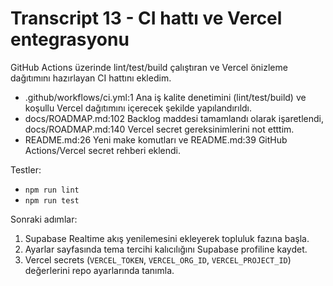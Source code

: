 # Transcript 13 - CI hattı ve Vercel entegrasyonu

GitHub Actions üzerinde lint/test/build çalıştıran ve Vercel önizleme dağıtımını hazırlayan CI hattını ekledim.
- .github/workflows/ci.yml:1 Ana iş kalite denetimini (lint/test/build) ve koşullu Vercel dağıtımını içerecek şekilde yapılandırıldı.
- docs/ROADMAP.md:102 Backlog maddesi tamamlandı olarak işaretlendi, docs/ROADMAP.md:140 Vercel secret gereksinimlerini not etttim.
- README.md:26 Yeni make komutları ve README.md:39 GitHub Actions/Vercel secret rehberi eklendi.

Testler:
- `npm run lint`
- `npm run test`

Sonraki adımlar:
1) Supabase Realtime akış yenilemesini ekleyerek topluluk fazına başla.
2) Ayarlar sayfasında tema tercihi kalıcılığını Supabase profiline kaydet.
3) Vercel secrets (`VERCEL_TOKEN`, `VERCEL_ORG_ID`, `VERCEL_PROJECT_ID`) değerlerini repo ayarlarında tanımla.

